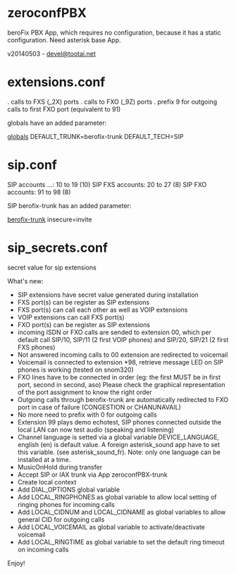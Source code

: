 zeroconfPBX
============

beroFix PBX App, which requires no configuration, because it has a static configuration. Need asterisk base App.



v20140503 - devel@tootai.net

extensions.conf
===============

. calls to FXS (_2X) ports
. calls to FXO (_9Z) ports
. prefix 9 for outgoing calls to first FXO port (equivalent to 91)

globals have an added parameter:

[globals](+)
DEFAULT_TRUNK=berofix-trunk
DEFAULT_TECH=SIP


sip.conf
========
SIP accounts ...: 10 to 19 (10)
SIP FXS accounts: 20 to 27 (8)
SIP FXO accounts: 91 to 98 (8)

SIP berofix-trunk has an added parameter:

[berofix-trunk](+)
insecure=invite

sip_secrets.conf
================
secret value for sip extensions


What's new:

* SIP extensions have secret value generated during installation
* FXS port(s) can be register as SIP extensions
* FXS port(s) can call each other as well as VOIP extensions
* VOIP extensions can call FXS port(s)
* FXO port(s) can be register as SIP extensions
* incoming ISDN or FXO calls are sended to extension 00, which per default call SIP/10, SIP/11 (2 first VOIP phones) and SIP/20, SIP/21 (2 first FXS phones)
* Not answered incoming calls to 00 extension are redirected to voicemail
* Voicemail is connected to extension *98, retrieve message LED on SIP phones is working (tested on snom320)
* FXO lines have to be connected in order (eg: the first MUST be in first port, second in second, aso)
  Please check the graphical representation of the port assignment to know the right order
* Outgoing calls through berofix-trunk are automatically redirected to FXO port in case of failure (CONGESTION or CHANUNAVAIL)
* No more need to prefix with 0 for outgoing calls
* Extension 99 plays demo echotest, SIP phones connected outside the local LAN can now test audio (speaking and listening)
* Channel language is setted via a global variable DEVICE_LANGUAGE, english (en) is default value. A foreign asterisk_sound app have to set this variable.
  (see asterisk_sound_fr). Note: only one language can be installed at a time.
* MusicOnHold during transfer
* Accept SIP or IAX trunk via App zeroconfPBX-trunk
* Create local context
* Add DIAL_OPTIONS global variable
* Add LOCAL_RINGPHONES as global variable to allow local setting of ringing phones for incoming calls
* Add LOCAL_CIDNUM and LOCAL_CIDNAME as global variables to allow general CID for outgoing calls
* Add LOCAL_VOICEMAIL as global variable to activate/deactivate voicemail
* Add LOCAL_RINGTIME as global variable to set the default ring timeout on incoming calls

Enjoy!

